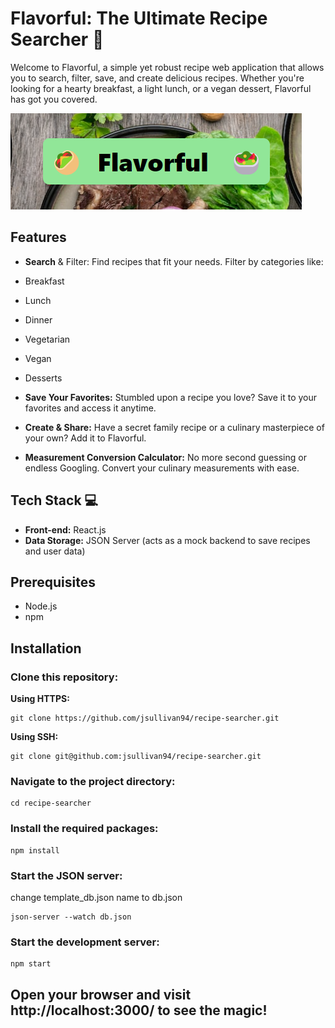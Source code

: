 # Flavorful: The Ultimate Recipe Searcher 🍲
Welcome to Flavorful, a simple yet robust recipe web application that allows you to search, filter, save, and create delicious recipes. Whether you're looking for a hearty breakfast, a light lunch, or a vegan dessert, Flavorful has got you covered.

![Flavorful](public/Flavorful.png)

## Features
- **Search** & Filter: Find recipes that fit your needs. Filter by categories like:

- Breakfast
- Lunch
- Dinner
- Vegetarian
- Vegan
- Desserts
- **Save Your Favorites:** Stumbled upon a recipe you love? Save it to your favorites and access it anytime.

- **Create & Share:** Have a secret family recipe or a culinary masterpiece of your own? Add it to Flavorful.

- **Measurement Conversion Calculator:** No more second guessing or endless Googling. Convert your culinary measurements with ease.

## Tech Stack 💻
- **Front-end:** React.js
- **Data Storage:** JSON Server (acts as a mock backend to save recipes and user data)

## Prerequisites
- Node.js
- npm

## Installation
### Clone this repository:
**Using HTTPS:** 
```
git clone https://github.com/jsullivan94/recipe-searcher.git
```
**Using SSH:**
``` 
git clone git@github.com:jsullivan94/recipe-searcher.git
```
### Navigate to the project directory:
```
cd recipe-searcher
```
### Install the required packages:
```
npm install
```
### Start the JSON server:
change template_db.json name to db.json
```
json-server --watch db.json
```
### Start the development server:
```
npm start
```
## Open your browser and visit http://localhost:3000/ to see the magic!